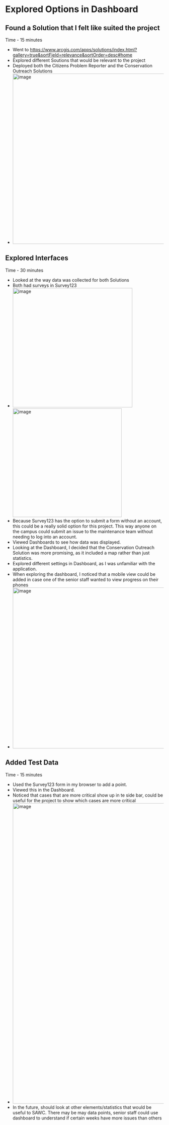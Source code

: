 # Explored Options in Dashboard
## Found a Solution that I felt like suited the project
Time - 15 minutes
- Went to https://www.arcgis.com/apps/solutions/index.html?gallery=true&sortField=relevance&sortOrder=desc#home
- Explored different Soutions that would be relevant to the project
- Deployed both the Citizens Problem Reporter and the Conservation Outreach Solutions
- <img width="542" alt="image" src="https://github.com/MayaIvimey/logs/assets/146374490/72cf208b-0b15-4720-a928-f6fc0659a53a">


## Explored Interfaces
Time - 30 minutes
- Looked at the way data was collected for both Solutions
- Both had surveys in Survey123
- <img width="380" alt="image" src="https://github.com/MayaIvimey/logs/assets/146374490/fc93bcde-6b61-4acd-b667-49d90ea7c529"> <img width="346" alt="image" src="https://github.com/MayaIvimey/logs/assets/146374490/9a67355e-15f2-4f6c-8b5f-614f16af0c67">
- Because Survey123 has the option to submit a form without an account, this could be a really solid option for this project. This way anyone on the campus could submit an issue to the maintenance team without needing to log into an account.
- Viewed Dashboards to see how data was displayed.
- Looking at the Dashboard, I decided that the Conservation Outreach Solution was more promising, as it included a map rather than just statistics.
- Explored different settings in Dashboard, as I was unfamiliar with the application.
- When exploring the dashboard, I noticed that a mobile view could be added in case one of the senior staff wanted to view progress on their phones
- <img width="512" alt="image" src="https://github.com/MayaIvimey/logs/assets/146374490/0353812f-17b4-46eb-8801-c4fab08c8053">

## Added Test Data
Time - 15 minutes
- Used the Survey123 form in my browser to add a point.
- Viewed this in the Dashboard.
- Noticed that cases that are more critical show up in te side bar, could be useful for the project to show which cases are more critical
- <img width="956" alt="image" src="https://github.com/MayaIvimey/logs/assets/146374490/d0cbba4a-f004-4de4-a7d9-caefe9e22a2c">
- In the future, should look at other elements/statistics that would be useful to SAWC. There may be may data points, senior staff could use dashboard to understand if certain weeks have more issues than others
